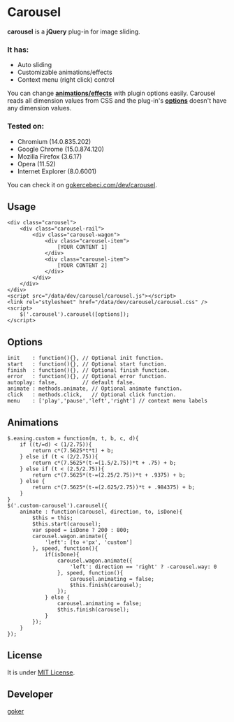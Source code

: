 Carousel
========

**carousel** is a **jQuery** plug-in for image sliding.

### It has:
 *  Auto sliding
 *  Customizable animations/effects
 *  Context menu (right click) control
 
You can change [**animations/effects**](#animations) with plugin options easily.
Carousel reads all dimension values from CSS and the plug-in's [**options**](#options) doesn't have any dimension values.

### Tested on: 
 *  Chromium (14.0.835.202)
 *  Google Chrome (15.0.874.120)
 *  Mozilla Firefox (3.6.17)
 *  Opera (11.52) 
 *  Internet Explorer (8.0.6001)

You can check it on [gokercebeci.com/dev/carousel](http://gokercebeci.com/dev/carousel).

Usage
-----

    <div class="carousel">
        <div class="carousel-rail">
            <div class="carousel-wagon">
                <div class="carousel-item">
                    [YOUR CONTENT 1]
                </div>
                <div class="carousel-item">
                    [YOUR CONTENT 2]
                </div>
            </div>
        </div>
    </div>
    <script src="/data/dev/carousel/carousel.js"></script>
    <link rel="stylesheet" href="/data/dev/carousel/carousel.css" />
    <script>
        $('.carousel').carousel([options]);
    </script>

Options
-------

    init    : function(){}, // Optional init function.
    start   : function(){}, // Optional start function.
    finish  : function(){}, // Optional finish function. 
    error   : function(){}, // Optional error function.
    autoplay: false,        // default false.
    animate : methods.animate, // Optional animate function.
    click   : methods.click,   // Optional click function.
    menu    : ['play','pause','left','right'] // context menu labels

Animations
----------

    $.easing.custom = function(m, t, b, c, d){
        if ((t/=d) < (1/2.75)){
            return c*(7.5625*t*t) + b;
        } else if (t < (2/2.75)){
            return c*(7.5625*(t-=(1.5/2.75))*t + .75) + b;
        } else if (t < (2.5/2.75)){
            return c*(7.5625*(t-=(2.25/2.75))*t + .9375) + b;
        } else {
            return c*(7.5625*(t-=(2.625/2.75))*t + .984375) + b;
        }
    }
    $('.custom-carousel').carousel({
        animate : function(carousel, direction, to, isDone){
            $this = this;
            $this.start(carousel);
            var speed = isDone ? 200 : 800;
            carousel.wagon.animate({
                'left': [to +'px', 'custom'] 
            }, speed, function(){
                if(isDone){
                    carousel.wagon.animate({
                        'left': direction == 'right' ? -carousel.way: 0 
                    }, speed, function(){
                        carousel.animating = false;
                        $this.finish(carousel);
                    });
                } else {
                    carousel.animating = false;
                    $this.finish(carousel);
                }
            });
        }
    });

License
-------
It is under [MIT License](https://github.com/gokercebeci/carousel/blob/master/LICENSE.md "MIT License").

Developer
---------
[goker](http://gokercebeci.com/ "goker")
